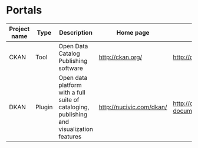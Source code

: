 # Portals

| Project name | Type   | Description                                                                               | Home page                | Documentation                              | Open Code | Repository                      | Framework       | ORM        | Store      |
|--------------|--------|-------------------------------------------------------------------------------------------|--------------------------|--------------------------------------------|-----------|---------------------------------|-----------------|------------|------------|
| CKAN         | Tool   | Open Data Catalog Publishing software                                                     | http://ckan.org/         | http://docs.ckan.org/en/latest/index.html  | Yes       | https://github.com/ckan/ckan    | Python / Pylons | SQLAlchemy | Postgresql |
| DKAN         | Plugin | Open data platform with a full suite of cataloging, publishing and visualization features | http://nucivic.com/dkan/ | http://docs.getdkan.com/dkan-documentation | Yes       | https://github.com/NuCivic/dkan | Drupal          | N/A        | SQL        |

